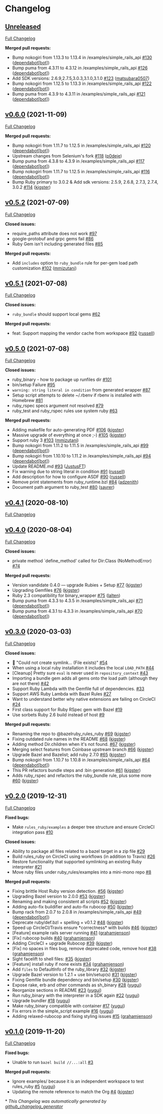 # Changelog

## [Unreleased](https://github.com/bazelruby/rules_ruby/tree/HEAD)

[Full Changelog](https://github.com/bazelruby/rules_ruby/compare/v0.6.0...HEAD)

**Merged pull requests:**

- Bump nokogiri from 1.13.3 to 1.13.4 in /examples/simple\_rails\_api [\#130](https://github.com/bazelruby/rules_ruby/pull/130) ([dependabot[bot]](https://github.com/apps/dependabot))
- Bump puma from 4.3.11 to 4.3.12 in /examples/simple\_rails\_api [\#126](https://github.com/bazelruby/rules_ruby/pull/126) ([dependabot[bot]](https://github.com/apps/dependabot))
- Add SDK versions: 2.6.9,2.7.5,3.0.3,3.1.0,3.1.0 [\#123](https://github.com/bazelruby/rules_ruby/pull/123) ([matsubara0507](https://github.com/matsubara0507))
- Bump nokogiri from 1.12.5 to 1.13.3 in /examples/simple\_rails\_api [\#122](https://github.com/bazelruby/rules_ruby/pull/122) ([dependabot[bot]](https://github.com/apps/dependabot))
- Bump puma from 4.3.9 to 4.3.11 in /examples/simple\_rails\_api [\#121](https://github.com/bazelruby/rules_ruby/pull/121) ([dependabot[bot]](https://github.com/apps/dependabot))

## [v0.6.0](https://github.com/bazelruby/rules_ruby/tree/v0.6.0) (2021-11-09)

[Full Changelog](https://github.com/bazelruby/rules_ruby/compare/v0.5.2...v0.6.0)

**Merged pull requests:**

- Bump nokogiri from 1.11.7 to 1.12.5 in /examples/simple\_rails\_api [\#120](https://github.com/bazelruby/rules_ruby/pull/120) ([dependabot[bot]](https://github.com/apps/dependabot))
- Upstream changes from Selenium's fork [\#118](https://github.com/bazelruby/rules_ruby/pull/118) ([p0deje](https://github.com/p0deje))
- Bump puma from 4.3.8 to 4.3.9 in /examples/simple\_rails\_api [\#117](https://github.com/bazelruby/rules_ruby/pull/117) ([dependabot[bot]](https://github.com/apps/dependabot))
- Bump nokogiri from 1.11.7 to 1.12.5 in /examples/simple\_rails\_api [\#116](https://github.com/bazelruby/rules_ruby/pull/116) ([dependabot[bot]](https://github.com/apps/dependabot))
- Bump Ruby primary to 3.0.2 & Add sdk versions: 2.5.9, 2.6.8, 2.7.3, 2.7.4, 3.0.2 [\#114](https://github.com/bazelruby/rules_ruby/pull/114) ([kigster](https://github.com/kigster))

## [v0.5.2](https://github.com/bazelruby/rules_ruby/tree/v0.5.2) (2021-07-09)

[Full Changelog](https://github.com/bazelruby/rules_ruby/compare/v0.5.1...v0.5.2)

**Closed issues:**

- require\_paths attribute does not work [\#97](https://github.com/bazelruby/rules_ruby/issues/97)
- google-protobuf and grpc gems fail [\#86](https://github.com/bazelruby/rules_ruby/issues/86)
- Ruby Gem isn't including generated files [\#85](https://github.com/bazelruby/rules_ruby/issues/85)

**Merged pull requests:**

- Add `includes` option to `ruby_bundle` rule for per-gem load path customization [\#102](https://github.com/bazelruby/rules_ruby/pull/102) ([mmizutani](https://github.com/mmizutani))

## [v0.5.1](https://github.com/bazelruby/rules_ruby/tree/v0.5.1) (2021-07-08)

[Full Changelog](https://github.com/bazelruby/rules_ruby/compare/v0.5.0...v0.5.1)

**Closed issues:**

- `ruby_bundle` should support local gems [\#62](https://github.com/bazelruby/rules_ruby/issues/62)

**Merged pull requests:**

- feat: Support mapping the vendor cache from workspace [\#92](https://github.com/bazelruby/rules_ruby/pull/92) ([russell](https://github.com/russell))

## [v0.5.0](https://github.com/bazelruby/rules_ruby/tree/v0.5.0) (2021-07-08)

[Full Changelog](https://github.com/bazelruby/rules_ruby/compare/v0.4.1...v0.5.0)

**Closed issues:**

- ruby\_binary - how to package up runfiles dir [\#101](https://github.com/bazelruby/rules_ruby/issues/101)
- bin/setup Failure [\#95](https://github.com/bazelruby/rules_ruby/issues/95)
- `warning: string literal in condition` from generated wrapper [\#87](https://github.com/bazelruby/rules_ruby/issues/87)
- Setup script attempts to delete ~/.rbenv if rbenv is installed with Homebrew [\#81](https://github.com/bazelruby/rules_ruby/issues/81)
- ruby\_rspec specs argument not resolved [\#79](https://github.com/bazelruby/rules_ruby/issues/79)
- ruby\_test and ruby\_rspec rules use system ruby [\#63](https://github.com/bazelruby/rules_ruby/issues/63)

**Merged pull requests:**

- Adding  makefile for auto-generating PDF [\#106](https://github.com/bazelruby/rules_ruby/pull/106) ([kigster](https://github.com/kigster))
- Massive upgrade of everything at once ;-\) [\#105](https://github.com/bazelruby/rules_ruby/pull/105) ([kigster](https://github.com/kigster))
- Support ruby 3 [\#103](https://github.com/bazelruby/rules_ruby/pull/103) ([mmizutani](https://github.com/mmizutani))
- Bump nokogiri from 1.11.2 to 1.11.5 in /examples/simple\_rails\_api [\#99](https://github.com/bazelruby/rules_ruby/pull/99) ([dependabot[bot]](https://github.com/apps/dependabot))
- Bump nokogiri from 1.10.10 to 1.11.2 in /examples/simple\_rails\_api [\#94](https://github.com/bazelruby/rules_ruby/pull/94) ([dependabot[bot]](https://github.com/apps/dependabot))
- Update README.md [\#93](https://github.com/bazelruby/rules_ruby/pull/93) ([JustusFT](https://github.com/JustusFT))
- Fix warning due to string literal in condition [\#91](https://github.com/bazelruby/rules_ruby/pull/91) ([russell](https://github.com/russell))
- Add description for how to configure ASDF [\#90](https://github.com/bazelruby/rules_ruby/pull/90) ([russell](https://github.com/russell))
- Remove print statements from ruby\_runtime.bzl [\#84](https://github.com/bazelruby/rules_ruby/pull/84) ([adzenith](https://github.com/adzenith))
- Document path argument to ruby\_test [\#80](https://github.com/bazelruby/rules_ruby/pull/80) ([sayrer](https://github.com/sayrer))

## [v0.4.1](https://github.com/bazelruby/rules_ruby/tree/v0.4.1) (2020-08-10)

[Full Changelog](https://github.com/bazelruby/rules_ruby/compare/v0.4.0...v0.4.1)

## [v0.4.0](https://github.com/bazelruby/rules_ruby/tree/v0.4.0) (2020-08-04)

[Full Changelog](https://github.com/bazelruby/rules_ruby/compare/v0.3.0...v0.4.0)

**Closed issues:**

- private method `define\_method' called for Dir:Class \(NoMethodError\) [\#74](https://github.com/bazelruby/rules_ruby/issues/74)

**Merged pull requests:**

- Version vandidate 0.4.0 — upgrade Rubies + Setup [\#77](https://github.com/bazelruby/rules_ruby/pull/77) ([kigster](https://github.com/kigster))
- Upgrading Gemfiles [\#76](https://github.com/bazelruby/rules_ruby/pull/76) ([kigster](https://github.com/kigster))
- Ruby 2.3 compatibility for binary\_wrapper [\#75](https://github.com/bazelruby/rules_ruby/pull/75) ([lalten](https://github.com/lalten))
- Bump puma from 4.3.3 to 4.3.5 in /examples/simple\_rails\_api [\#71](https://github.com/bazelruby/rules_ruby/pull/71) ([dependabot[bot]](https://github.com/apps/dependabot))
- Bump puma from 4.3.1 to 4.3.3 in /examples/simple\_rails\_api [\#70](https://github.com/bazelruby/rules_ruby/pull/70) ([dependabot[bot]](https://github.com/apps/dependabot))

## [v0.3.0](https://github.com/bazelruby/rules_ruby/tree/v0.3.0) (2020-03-03)

[Full Changelog](https://github.com/bazelruby/rules_ruby/compare/v0.2.0...v0.3.0)

**Closed issues:**

- 🐛 "Could not create symlink... \(File exists\)"  [\#54](https://github.com/bazelruby/rules_ruby/issues/54)
- When using a local ruby installation it includes the local `LOAD_PATH` [\#44](https://github.com/bazelruby/rules_ruby/issues/44)
- \[Cleanup\] Pretty sure `eval` is never used in `repository_context` [\#43](https://github.com/bazelruby/rules_ruby/issues/43)
- Importing a bundle gem adds all gems onto the load path \(although they are not there\) [\#42](https://github.com/bazelruby/rules_ruby/issues/42)
- Support Ruby Lambda with the Gemfile full of dependencies. [\#33](https://github.com/bazelruby/rules_ruby/issues/33)
- Support AWS Ruby Lambda with Bazel Rules [\#27](https://github.com/bazelruby/rules_ruby/issues/27)
- Want to understand better why native extensions are failing on CircleCI [\#24](https://github.com/bazelruby/rules_ruby/issues/24)
- First class support for Ruby RSpec gem with Bazel [\#19](https://github.com/bazelruby/rules_ruby/issues/19)
- Use sorbets Ruby 2.6 build instead of host [\#9](https://github.com/bazelruby/rules_ruby/issues/9)

**Merged pull requests:**

- Renaming the repo to @bazelruby\_rules\_ruby [\#69](https://github.com/bazelruby/rules_ruby/pull/69) ([kigster](https://github.com/kigster))
- Fixing outdated rule names in the README [\#68](https://github.com/bazelruby/rules_ruby/pull/68) ([kigster](https://github.com/kigster))
- Adding method Dir.children when it's not found. [\#67](https://github.com/bazelruby/rules_ruby/pull/67) ([kigster](https://github.com/kigster))
- Merging select features from Coinbase upstream branch [\#66](https://github.com/bazelruby/rules_ruby/pull/66) ([kigster](https://github.com/kigster))
- Upgrade Bazel and Bazelist; add ruby 2.7.0 [\#65](https://github.com/bazelruby/rules_ruby/pull/65) ([kigster](https://github.com/kigster))
- Bump nokogiri from 1.10.7 to 1.10.8 in /examples/simple\_rails\_api [\#64](https://github.com/bazelruby/rules_ruby/pull/64) ([dependabot[bot]](https://github.com/apps/dependabot))
- This PR refactors bundle steps and :bin generation [\#61](https://github.com/bazelruby/rules_ruby/pull/61) ([kigster](https://github.com/kigster))
- Adds ruby\_rspec and refactors the ruby\_bundle rule, plus some more [\#60](https://github.com/bazelruby/rules_ruby/pull/60) ([kigster](https://github.com/kigster))

## [v0.2.0](https://github.com/bazelruby/rules_ruby/tree/v0.2.0) (2019-12-31)

[Full Changelog](https://github.com/bazelruby/rules_ruby/compare/v0.1.0...v0.2.0)

**Fixed bugs:**

- Make `rules_ruby/examples` a deeper tree structure and ensure CircleCI integration pass [\#10](https://github.com/bazelruby/rules_ruby/issues/10)

**Closed issues:**

- Ability to package all files related to a bazel target in a zip file [\#29](https://github.com/bazelruby/rules_ruby/issues/29)
- Build rules\_ruby on CircleCI using workflows \(in addition to Travis\) [\#26](https://github.com/bazelruby/rules_ruby/issues/26)
- Restore functionality that supported symlinking an existing Ruby interpreter [\#21](https://github.com/bazelruby/rules_ruby/issues/21)
- Move ruby files under ruby\_rules/examples into a mini-mono repo [\#8](https://github.com/bazelruby/rules_ruby/issues/8)

**Merged pull requests:**

- Fixing brittle Host Ruby version detection. [\#56](https://github.com/bazelruby/rules_ruby/pull/56) ([kigster](https://github.com/kigster))
- Upgrading Bazel version to 2.0.0 [\#53](https://github.com/bazelruby/rules_ruby/pull/53) ([kigster](https://github.com/kigster))
- Renaming and making consistent all scripts [\#52](https://github.com/bazelruby/rules_ruby/pull/52) ([kigster](https://github.com/kigster))
- Adding auto-fix buildifier and auto-fix rubocop [\#50](https://github.com/bazelruby/rules_ruby/pull/50) ([kigster](https://github.com/kigster))
- Bump rack from 2.0.7 to 2.0.8 in /examples/simple\_rails\_api [\#49](https://github.com/bazelruby/rules_ruby/pull/49) ([dependabot[bot]](https://github.com/apps/dependabot))
- Deprecate ruby/def.bzl + spelling + v0.1.2 [\#48](https://github.com/bazelruby/rules_ruby/pull/48) ([kigster](https://github.com/kigster))
- Speed up CircleCI/Travis ensure \*correctness\* with builds [\#46](https://github.com/bazelruby/rules_ruby/pull/46) ([kigster](https://github.com/kigster))
- \[Feature\] example rails server running [\#41](https://github.com/bazelruby/rules_ruby/pull/41) ([grahamjenson](https://github.com/grahamjenson))
- \[Fix\] rubocop builds [\#40](https://github.com/bazelruby/rules_ruby/pull/40) ([grahamjenson](https://github.com/grahamjenson))
- Adding CircleCI + upgrade Rubocop [\#39](https://github.com/bazelruby/rules_ruby/pull/39) ([kigster](https://github.com/kigster))
- \[Fix\] no spaces in files bug, remove deprecated code, remove host [\#38](https://github.com/bazelruby/rules_ruby/pull/38) ([grahamjenson](https://github.com/grahamjenson))
- Sight facelift to shell files: [\#35](https://github.com/bazelruby/rules_ruby/pull/35) ([kigster](https://github.com/kigster))
- \[Feature\] install ruby if none exists [\#34](https://github.com/bazelruby/rules_ruby/pull/34) ([grahamjenson](https://github.com/grahamjenson))
- Add `files` to DefaultInfo of the ruby\_library [\#32](https://github.com/bazelruby/rules_ruby/pull/32) ([kigster](https://github.com/kigster))
- Upgrade Bazel version to 1.2.1 + use bin/setup\(s\) [\#31](https://github.com/bazelruby/rules_ruby/pull/31) ([kigster](https://github.com/kigster))
- Fixing Gemfile bundle dependency and bin/setup [\#30](https://github.com/bazelruby/rules_ruby/pull/30) ([kigster](https://github.com/kigster))
- Expose rake, erb and other commands as sh\_binary [\#28](https://github.com/bazelruby/rules_ruby/pull/28) ([yugui](https://github.com/yugui))
- Reorganize sections in README [\#23](https://github.com/bazelruby/rules_ruby/pull/23) ([yugui](https://github.com/yugui))
- Run ruby\_binary with the interpreter in a SDK again [\#22](https://github.com/bazelruby/rules_ruby/pull/22) ([yugui](https://github.com/yugui))
- Upgrade bundler [\#18](https://github.com/bazelruby/rules_ruby/pull/18) ([yugui](https://github.com/yugui))
- Make ruby\_binary compatible with container [\#17](https://github.com/bazelruby/rules_ruby/pull/17) ([yugui](https://github.com/yugui))
- Fix errors in the simple\_script example [\#16](https://github.com/bazelruby/rules_ruby/pull/16) ([yugui](https://github.com/yugui))
- Adding relaxed-rubocop and fixing styling issues [\#15](https://github.com/bazelruby/rules_ruby/pull/15) ([grahamjenson](https://github.com/grahamjenson))

## [v0.1.0](https://github.com/bazelruby/rules_ruby/tree/v0.1.0) (2019-11-20)

[Full Changelog](https://github.com/bazelruby/rules_ruby/compare/59deebc086f9c64a4626e2c98d7aa9c746d0d382...v0.1.0)

**Fixed bugs:**

- Unable to run `bazel build //...:all` [\#3](https://github.com/bazelruby/rules_ruby/issues/3)

**Merged pull requests:**

- Ignore examples/ because it is an independent workspace to test rules\_ruby [\#5](https://github.com/bazelruby/rules_ruby/pull/5) ([yugui](https://github.com/yugui))
- Updating the remote reference to match the Org [\#4](https://github.com/bazelruby/rules_ruby/pull/4) ([kigster](https://github.com/kigster))



\* *This Changelog was automatically generated by [github_changelog_generator](https://github.com/github-changelog-generator/github-changelog-generator)*
